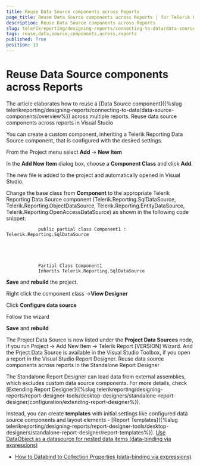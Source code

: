 ```yaml
---
title: Reuse Data Source components across Reports
page_title: Reuse Data Source components across Reports | for Telerik Reporting Documentation
description: Reuse Data Source components across Reports
slug: telerikreporting/designing-reports/connecting-to-data/data-source-components/reuse-data-source-components-across-reports
tags: reuse,data,source,components,across,reports
published: True
position: 13
---
```


# Reuse Data Source components across Reports



The article elaborates how to reuse a [Data Source component]({%slug telerikreporting/designing-reports/connecting-to-data/data-source-components/overview%}) across multiple reports.
      Reuse data source components across reports in Visual Studio

You can create a custom component, inheriting a Telerik Reporting Data Source component, that is configured with the desired settings.

From the Project menu select __Add__ -> __New Item__

In the __Add New Item__ dialog box, choose a __Component Class__ and click __Add__.
              

The new file is added to the project and automatically opened in Visual Studio.

Change the base class from __Component__ to the appropriate Telerik Reporting Data Source component (Telerik.Reporting.SqlDataSource, Telerik.Reporting.ObjectDataSource, Telerik.Reporting.EntityDataSource, Telerik.Reporting.OpenAccessDataSource) as shown in the following code snippet:
              

	
                public partial class Component1 : Telerik.Reporting.SqlDataSource
              



	
                Partial Class Component1
                Inherits Telerik.Reporting.SqlDataSource
              



__Save__ and __rebuild__ the project.
              

Right click the component class ->__View Designer__

Click __Configure data source__

Follow the wizard

__Save__ and __rebuild__

The Project Data Source is now listed under the __Project Data Sources__ node,
                if you run Project -> Add New Item -> Telerik Report [VERSION] Wizard.
                And the Prject Data Source is available in the Visual Studio Toolbox, if you open a report in the Visual Studio Report Designer.
              Reuse data source components across reports in the Standalone Report Designer

The Standalone Report Designer can load data from external assemblies, which excludes custom data source components.
          For more details, check [Extending Report Designer]({%slug telerikreporting/designing-reports/report-designer-tools/desktop-designers/standalone-report-designer/configuration/extending-report-designer%}).
        

Instead, you can create __templates__ with initial settings like configured data source components and layout
          elements - [Report Templates]({%slug telerikreporting/designing-reports/report-designer-tools/desktop-designers/standalone-report-designer/report-templates%}).
        [Use DataObject as a datasource for nested data items (data-binding via expressions)](50936e55-b122-4378-8abd-4031e7ae713d#DataObjectAsDataSource)

 * [How to Databind to Collection Properties (data-binding via expressions)](http://www.telerik.com/support/kb/reporting/details/how-to-databind-to-collection-properties)
